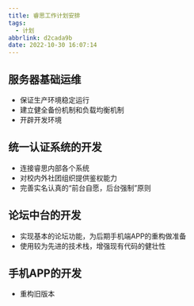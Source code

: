 ```yaml
---
title: 睿思工作计划安排
tags:
  - 计划
abbrlink: d2cada9b
date: 2022-10-30 16:07:14
---
```


## 服务器基础运维
* 保证生产环境稳定运行
* 建立健全备份机制和负载均衡机制
* 开辟开发环境

## 统一认证系统的开发

* 连接睿思内部各个系统
* 对校内外社团组织提供鉴权能力
* 完善实名认真的“前台自愿，后台强制”原则

## 论坛中台的开发
* 实现基本的论坛功能，为后期手机端APP的重构做准备
* 使用较为先进的技术栈，增强现有代码的健壮性

## 手机APP的开发

* 重构旧版本